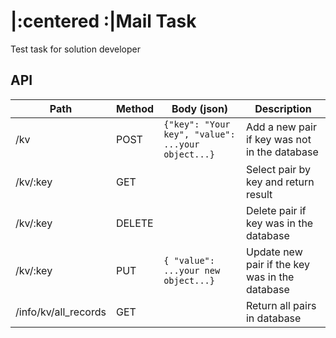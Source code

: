 # |:centered        :|Mail Task
Test task for solution developer


## API
Path | Method | Body (json) | Description
--- | --- | --- | --- 
/kv | POST | ```{"key": "Your key", "value": ...your object...} ``` | Add a new pair if key was not in the database
/kv/:key | GET |  | Select pair by key and return result
/kv/:key | DELETE | | Delete pair if key was in the database
/kv/:key | PUT | ```{ "value": ...your new object...} ``` | Update new pair if the key was in the database
/info/kv/all_records | GET |  | Return all pairs in database
